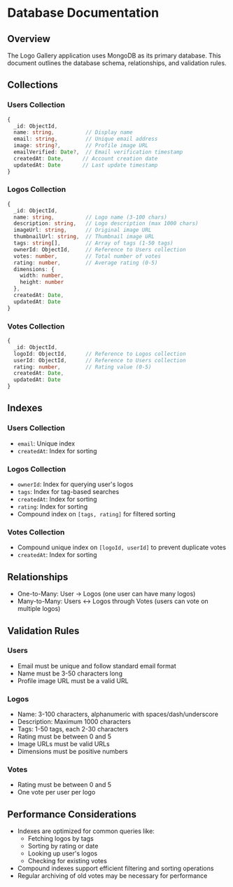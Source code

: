 # Database Documentation

## Overview
The Logo Gallery application uses MongoDB as its primary database. This document outlines the database schema, relationships, and validation rules.

## Collections

### Users Collection
```typescript
{
  _id: ObjectId,
  name: string,          // Display name
  email: string,         // Unique email address
  image: string?,        // Profile image URL
  emailVerified: Date?,  // Email verification timestamp
  createdAt: Date,      // Account creation date
  updatedAt: Date       // Last update timestamp
}
```

### Logos Collection
```typescript
{
  _id: ObjectId,
  name: string,          // Logo name (3-100 chars)
  description: string,   // Logo description (max 1000 chars)
  imageUrl: string,      // Original image URL
  thumbnailUrl: string,  // Thumbnail image URL
  tags: string[],        // Array of tags (1-50 tags)
  ownerId: ObjectId,     // Reference to Users collection
  votes: number,         // Total number of votes
  rating: number,        // Average rating (0-5)
  dimensions: {
    width: number,
    height: number
  },
  createdAt: Date,
  updatedAt: Date
}
```

### Votes Collection
```typescript
{
  _id: ObjectId,
  logoId: ObjectId,      // Reference to Logos collection
  userId: ObjectId,      // Reference to Users collection
  rating: number,        // Rating value (0-5)
  createdAt: Date,
  updatedAt: Date
}
```

## Indexes

### Users Collection
- `email`: Unique index
- `createdAt`: Index for sorting

### Logos Collection
- `ownerId`: Index for querying user's logos
- `tags`: Index for tag-based searches
- `createdAt`: Index for sorting
- `rating`: Index for sorting
- Compound index on `[tags, rating]` for filtered sorting

### Votes Collection
- Compound unique index on `[logoId, userId]` to prevent duplicate votes
- `createdAt`: Index for sorting

## Relationships
- One-to-Many: User -> Logos (one user can have many logos)
- Many-to-Many: Users <-> Logos through Votes (users can vote on multiple logos)

## Validation Rules

### Users
- Email must be unique and follow standard email format
- Name must be 3-50 characters long
- Profile image URL must be a valid URL

### Logos
- Name: 3-100 characters, alphanumeric with spaces/dash/underscore
- Description: Maximum 1000 characters
- Tags: 1-50 tags, each 2-30 characters
- Rating must be between 0 and 5
- Image URLs must be valid URLs
- Dimensions must be positive numbers

### Votes
- Rating must be between 0 and 5
- One vote per user per logo

## Performance Considerations
- Indexes are optimized for common queries like:
  - Fetching logos by tags
  - Sorting by rating or date
  - Looking up user's logos
  - Checking for existing votes
- Compound indexes support efficient filtering and sorting operations
- Regular archiving of old votes may be necessary for performance 